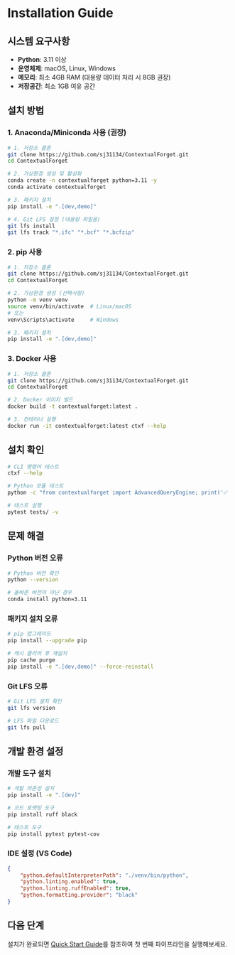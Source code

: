 # Installation Guide

## 시스템 요구사항

- **Python**: 3.11 이상
- **운영체제**: macOS, Linux, Windows
- **메모리**: 최소 4GB RAM (대용량 데이터 처리 시 8GB 권장)
- **저장공간**: 최소 1GB 여유 공간

## 설치 방법

### 1. Anaconda/Miniconda 사용 (권장)

```bash
# 1. 저장소 클론
git clone https://github.com/sj31134/ContextualForget.git
cd ContextualForget

# 2. 가상환경 생성 및 활성화
conda create -n contextualforget python=3.11 -y
conda activate contextualforget

# 3. 패키지 설치
pip install -e ".[dev,demo]"

# 4. Git LFS 설정 (대용량 파일용)
git lfs install
git lfs track "*.ifc" "*.bcf" "*.bcfzip"
```

### 2. pip 사용

```bash
# 1. 저장소 클론
git clone https://github.com/sj31134/ContextualForget.git
cd ContextualForget

# 2. 가상환경 생성 (선택사항)
python -m venv venv
source venv/bin/activate  # Linux/macOS
# 또는
venv\Scripts\activate     # Windows

# 3. 패키지 설치
pip install -e ".[dev,demo]"
```

### 3. Docker 사용

```bash
# 1. 저장소 클론
git clone https://github.com/sj31134/ContextualForget.git
cd ContextualForget

# 2. Docker 이미지 빌드
docker build -t contextualforget:latest .

# 3. 컨테이너 실행
docker run -it contextualforget:latest ctxf --help
```

## 설치 확인

```bash
# CLI 명령어 테스트
ctxf --help

# Python 모듈 테스트
python -c "from contextualforget import AdvancedQueryEngine; print('✅ 설치 성공')"

# 테스트 실행
pytest tests/ -v
```

## 문제 해결

### Python 버전 오류
```bash
# Python 버전 확인
python --version

# 올바른 버전이 아닌 경우
conda install python=3.11
```

### 패키지 설치 오류
```bash
# pip 업그레이드
pip install --upgrade pip

# 캐시 클리어 후 재설치
pip cache purge
pip install -e ".[dev,demo]" --force-reinstall
```

### Git LFS 오류
```bash
# Git LFS 설치 확인
git lfs version

# LFS 파일 다운로드
git lfs pull
```

## 개발 환경 설정

### 개발 도구 설치
```bash
# 개발 의존성 설치
pip install -e ".[dev]"

# 코드 포맷팅 도구
pip install ruff black

# 테스트 도구
pip install pytest pytest-cov
```

### IDE 설정 (VS Code)
```json
{
    "python.defaultInterpreterPath": "./venv/bin/python",
    "python.linting.enabled": true,
    "python.linting.ruffEnabled": true,
    "python.formatting.provider": "black"
}
```

## 다음 단계

설치가 완료되면 [Quick Start Guide](quick_start.md)를 참조하여 첫 번째 파이프라인을 실행해보세요.
